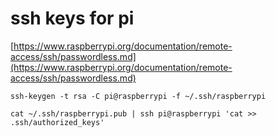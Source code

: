 # ssh keys for pi

[https://www.raspberrypi.org/documentation/remote-access/ssh/passwordless.md](https://www.raspberrypi.org/documentation/remote-access/ssh/passwordless.md)

`ssh-keygen -t rsa -C pi@raspberrypi -f ~/.ssh/raspberrypi`

`cat ~/.ssh/raspberrypi.pub | ssh pi@raspberrypi 'cat >> .ssh/authorized_keys'`

